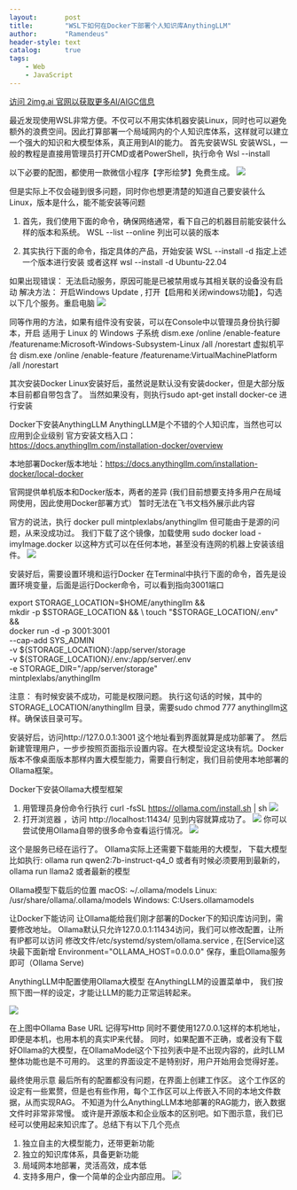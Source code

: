 ```yaml
---
layout:       post
title:        "WSL下如何在Docker下部署个人知识库AnythingLLM"
author:       "Ramendeus"
header-style: text
catalog:      true
tags:
    - Web
    - JavaScript
---
```

[访问 2img.ai 官网以获取更多AI/AIGC信息](https://2img.ai)

最近发现使用WSL非常方便。不仅可以不用实体机器安装Linux，同时也可以避免额外的浪费空间。因此打算部署一个局域网内的个人知识库体系，这样就可以建立一个强大的知识和大模型体系，真正用到AI的能力。
首先安装WSL
安装WSL，一般的教程是直接用管理员打开CMD或者PowerShell，执行命令
Wsl --install

以下必要的配图，都使用一款微信小程序【字形绘梦】免费生成。
![](/img/20241231-B-7.jpg)


但是实际上不仅会碰到很多问题，同时你也想更清楚的知道自己要安装什么Linux，版本是什么，能不能安装等问题
1. 首先，我们使用下面的命令，确保网络通常，看下自己的机器目前能安装什么样的版本和系统。
WSL --list --online
列出可以装的版本

2. 其实执行下面的命令，指定具体的产品，开始安装
WSL --install -d 指定上述一个版本进行安装
或者这样
wsl --install -d Ubuntu-22.04

如果出现错误：
无法启动服务，原因可能是已被禁用或与其相关联的设备没有启动
解决方法： 开启Windows Update , 打开【启用和关闭windows功能】，勾选以下几个服务。重启电脑
![](/img/20241013-2.png)


同等作用的方法，如果有组件没有安装，可以在Console中以管理员身份执行脚本，开启
适用于 Linux 的 Windows 子系统 dism.exe /online /enable-feature /featurename:Microsoft-Windows-Subsystem-Linux /all /norestart
虚拟机平台 dism.exe /online /enable-feature /featurename:VirtualMachinePlatform /all /norestart

其次安装Docker
Linux安装好后，虽然说是默认没有安装docker，但是大部分版本目前都自带包含了。
当然如果没有，则执行sudo apt-get install docker-ce 进行安装

Docker下安装AnythingLLM
AnythingLLM是个不错的个人知识库，当然也可以应用到企业级别
官方安装文档入口：
 https://docs.anythingllm.com/installation-docker/overview

本地部署Docker版本地址：https://docs.anythingllm.com/installation-docker/local-docker

官网提供单机版本和Docker版本，两者的差异
(我们目前想要支持多用户在局域网使用，因此使用Docker部署方式）
暂时无法在飞书文档外展示此内容

官方的说法，执行
docker pull mintplexlabs/anythingllm
但可能由于是源的问题，从来没成功过。
我们下载了这个镜像，加载使用 sudo docker load -imyImage.docker 以这种方式可以在任何本地，甚至没有连网的机器上安装该组件。
![](/img/20241013-4.png)

安装好后，需要设置环境和运行Docker 
在Terminal中执行下面的命令，首先是设置环境变量，后面是运行Docker命令，可以看到指向3001端口

export STORAGE_LOCATION=$HOME/anythingllm && \
mkdir -p $STORAGE_LOCATION && \
touch "$STORAGE_LOCATION/.env" && \
docker run -d -p 3001:3001 \
--cap-add SYS_ADMIN \
-v ${STORAGE_LOCATION}:/app/server/storage \
-v ${STORAGE_LOCATION}/.env:/app/server/.env \
-e STORAGE_DIR="/app/server/storage" \
mintplexlabs/anythingllm

注意： 
有时候安装不成功，可能是权限问题。
执行这句话的时候，其中的STORAGE_LOCATION/anythingllm 目录，需要sudo chmod 777 anythingllm这样。确保该目录可写。

安装好后，访问http://127.0.0.1:3001 这个地址看到界面就算是成功部署了。
然后新建管理用户，一步步按照页面指示设置内容。在大模型设定这块有坑。Docker版本不像桌面版本那样内置大模型能力，需要自行制定，我们目前使用本地部署的Ollama框架。

Docker下安装Ollama大模型框架
1. 用管理员身份命令行执行
 curl -fsSL https://ollama.com/install.sh | sh
![](/img/20241013-5.png)
1. 打开浏览器 ，访问 http://localhost:11434/ 见到内容就算成功了。
![](/img/20241013-6.png)
你可以尝试使用Ollama自带的很多命令查看运行情况。
![](/img/20241013-7.png)

这个是服务已经在运行了。
Ollama实际上还需要下载能用的大模型，
下载大模型
比如执行: ollama run qwen2:7b-instruct-q4_0
或者有时候必须要用到最新的，ollama run llama2 或者最新的模型

Ollama模型下载后的位置
macOS: ~/.ollama/models 
Linux: /usr/share/ollama/.ollama/models
Windows: C:Users<username>.ollamamodels

让Docker下能访问
让Ollama能给我们刚才部署的Docker下的知识库访问到，需要修改地址。
Ollama默认只允许127.0.0.1:11434访问，我们可以修改配置，让所有IP都可以访问
修改文件/etc/systemd/system/ollama.service , 在[Service]这块最下面新增
Environment="OLLAMA_HOST=0.0.0.0"
保存，重启Ollama服务即可（Ollama Serve)


AnythingLLM中配置使用Ollama大模型
在AnythingLLM的设置菜单中，
我们按照下图一样的设定，才能让LLM的能力正常运转起来。

![](/img/20241013-8.png)

在上图中Ollama Base URL 记得写Http
同时不要使用127.0.0.1这样的本机地址，即便是本机，也用本机的真实IP来代替。
同时，如果配置不正确，或者没有下载好Ollama的大模型，在OllamaModel这个下拉列表中是不出现内容的，此时LLM整体功能也是不可用的。
这里的界面设定不是特别好，用户开始用会觉得好差。

最终使用示意
最后所有的配置都没有问题，在界面上创建工作区。
这个工作区的设定有一些累赘，但是也有些作用，每个工作区可以上传嵌入不同的本地文件数据，从而实现RAG。
不知道为什么AnythingLLM本地部署的RAG能力，嵌入数据文件时非常非常慢。
或许是开源版本和企业版本的区别吧。如下图示意，我们已经可以使用起来知识库了。总结下有以下几个亮点
1. 独立自主的大模型能力，还带更新功能
2. 独立的知识库体系，具备更新功能
3. 局域网本地部署，灵活高效，成本低
4. 支持多用户，像一个简单的企业内部应用。
![](/img/20241013-9.png)

